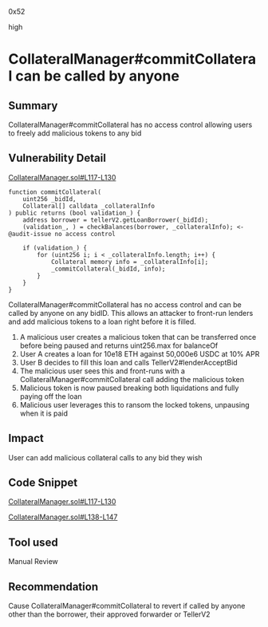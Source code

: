 0x52

high

# CollateralManager#commitCollateral can be called by anyone

## Summary

CollateralManager#commitCollateral has no access control allowing users to freely add malicious tokens to any bid

## Vulnerability Detail

[CollateralManager.sol#L117-L130](https://github.com/sherlock-audit/2023-03-teller/blob/main/teller-protocol-v2/packages/contracts/contracts/CollateralManager.sol#L117-L130)

    function commitCollateral(
        uint256 _bidId,
        Collateral[] calldata _collateralInfo
    ) public returns (bool validation_) {
        address borrower = tellerV2.getLoanBorrower(_bidId);
        (validation_, ) = checkBalances(borrower, _collateralInfo); <- @audit-issue no access control

        if (validation_) {
            for (uint256 i; i < _collateralInfo.length; i++) {
                Collateral memory info = _collateralInfo[i];
                _commitCollateral(_bidId, info);
            }
        }
    }

CollateralManager#commitCollateral has no access control and can be called by anyone on any bidID. This allows an attacker to front-run lenders and add malicious tokens to a loan right before it is filled. 

1) A malicious user creates a malicious token that can be transferred once before being paused and returns uint256.max for balanceOf
2) User A creates a loan for 10e18 ETH against 50,000e6 USDC at 10% APR
3) User B decides to fill this loan and calls TellerV2#lenderAcceptBid
4) The malicious user sees this and front-runs with a CollateralManager#commitCollateral call adding the malicious token
5) Malicious token is now paused breaking both liquidations and fully paying off the loan
6) Malicious user leverages this to ransom the locked tokens, unpausing when it is paid

## Impact

User can add malicious collateral calls to any bid they wish

## Code Snippet

[CollateralManager.sol#L117-L130](https://github.com/sherlock-audit/2023-03-teller/blob/main/teller-protocol-v2/packages/contracts/contracts/CollateralManager.sol#L117-L130)

[CollateralManager.sol#L138-L147](https://github.com/sherlock-audit/2023-03-teller/blob/main/teller-protocol-v2/packages/contracts/contracts/CollateralManager.sol#L138-L147)

## Tool used

Manual Review

## Recommendation

Cause CollateralManager#commitCollateral to revert if called by anyone other than the borrower, their approved forwarder or TellerV2